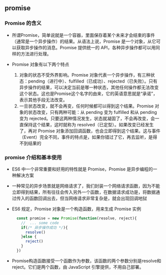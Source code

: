 ## promise
### Promise 的含义
  + 所谓Promise，简单说就是一个容器，里面保存着某个未来才会结束的事件（通常是一个异步操作）的结果。从语法上说，Promise 是一个对象，从它可以获取异步操作的消息。Promise 提供统一的 API，各种异步操作都可以用同样的方法进行处理。 

  + Promise 对象有以下两个特点
    1. 对象的状态不受外界影响。Promise 对象代表一个异步操作，有三种状态：pending（进行中）、fulfilled（已成功）、rejected（已失败）。只有异步操作的结果，可以决定当前是哪一种状态，其他任何操作都无法改变这个状态。这也是Promise这个名字的由来，它的英语意思就是“承诺”，表示其他手段无法改变。
    2. 一旦状态改变，就不会再变，任何时候都可以得到这个结果。Promise 对象的状态改变，只有两种可能：从 pending 变为 fulfilled 和从 pending 变为 rejected。只要这两种情况发生，状态就凝固了，不会再改变，会一直保持这个结果，这时就称为 resolved（已定型）。如果改变已经发生了，再对 Promise 对象添加回调函数，也会立即得到这个结果。这与事件（Event）完全不同，事件的特点是，如果你错过了它，再去监听，是得不到结果的

### promise 介绍和基本使用
+ ES6 中一个非常重要和好用的特性就是 Promise，Promise 是异步编程的一种解决方案
+ 一种常见的异步场景就是网络请求了，我们封装一个网络请求函数，因为不能立即得到结果，所有往往会传入另外一个函数，在数据请求成功是，将数据通过传入的函数回调出去，但当网络请求非常复杂是，就会出现回调地狱
+ ES6 规定，Promise 对象是一个构造函数，用来生成 Promise 实例
  ```javascript
    const promise = new Promise(function(resolve, reject){
      //  ... some code 
      if(/* 异步操作成功 */){
        resolve()
      }else {
        reject()
      }
    })
  ```
+ Promise构造函数接受一个函数作为参数，该函数的两个参数分别是resolve和reject。它们是两个函数，由 JavaScript 引擎提供，不用自己部署。




  ```javascript

  ```
